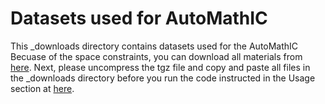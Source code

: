 Datasets used for AutoMathIC
=================

This _downloads directory contains datasets used for the AutoMathIC
Becuase of the space constraints, you can download all materials from [here](https://utdallas.box.com/s/b21jlkww89v7i0tizaxbxqw5rwov6xzg).
Next, please uncompress the tgz file and copy and paste all files in the _downloads directory before you run the code instructed in the Usage section at [here](../README.md).
